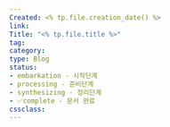 ```yaml
---
Created: <% tp.file.creation_date() %>
link: 
Title: "<% tp.file.title %>"
tag: 
category: 
type: Blog
status: 
- embarkation - 시작단계
- processing - 준비단계
- synthesizing - 정리단계
- ✅complete - 문서 완료
cssclass:
---
```

